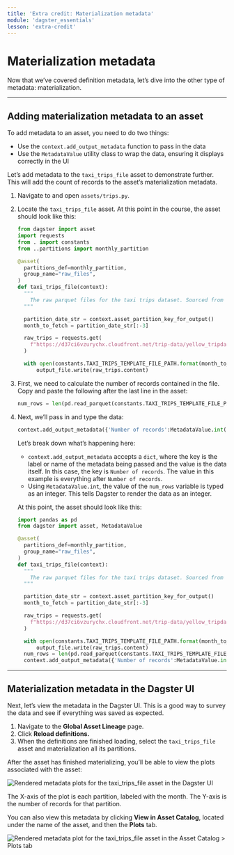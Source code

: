 ```yaml
---
title: 'Extra credit: Materialization metadata'
module: 'dagster_essentials'
lesson: 'extra-credit'
---
```


# Materialization metadata

Now that we’ve covered definition metadata, let’s dive into the other type of metadata: materialization.

---

## Adding materialization metadata to an asset

To add metadata to an asset, you need to do two things:

- Use the `context.add_output_metadata` function to pass in the data
- Use the `MetadataValue` utility class to wrap the data, ensuring it displays correctly in the UI

Let’s add metadata to the `taxi_trips_file` asset to demonstrate further. This will add the count of records to the asset’s materialization metadata.

1. Navigate to and open `assets/trips.py`.

2. Locate the `taxi_trips_file` asset. At this point in the course, the asset should look like this:

   ```python
   from dagster import asset
   import requests
   from . import constants
   from ..partitions import monthly_partition

   @asset(
     partitions_def=monthly_partition,
     group_name="raw_files",
   )
   def taxi_trips_file(context):
     """
       The raw parquet files for the taxi trips dataset. Sourced from the NYC Open Data portal.
     """

     partition_date_str = context.asset_partition_key_for_output()
     month_to_fetch = partition_date_str[:-3]

     raw_trips = requests.get(
       f"https://d37ci6vzurychx.cloudfront.net/trip-data/yellow_tripdata_{month_to_fetch}.parquet"
     )

     with open(constants.TAXI_TRIPS_TEMPLATE_FILE_PATH.format(month_to_fetch), "wb") as output_file:
         output_file.write(raw_trips.content)
   ```

3. First, we need to calculate the number of records contained in the file. Copy and paste the following after the last line in the asset:

   ```python
   num_rows = len(pd.read_parquet(constants.TAXI_TRIPS_TEMPLATE_FILE_PATH.format(month_to_fetch)))
   ```

4. Next, we’ll pass in and type the data:

   ```python
   context.add_output_metadata({'Number of records':MetadataValue.int(num_rows)})
   ```

   Let’s break down what’s happening here:

   - `context.add_output_metadata` accepts a `dict`, where the key is the label or name of the metadata being passed and the value is the data itself. In this case, the key is `Number of records`. The value in this example is everything after `Number of records`.
   - Using `MetadataValue.int`, the value of the `num_rows` variable is typed as an integer. This tells Dagster to render the data as an integer.

   At this point, the asset should look like this:

   ```python
   import pandas as pd
   from dagster import asset, MetadataValue

   @asset(
     partitions_def=monthly_partition,
     group_name="raw_files",
   )
   def taxi_trips_file(context):
     """
       The raw parquet files for the taxi trips dataset. Sourced from the NYC Open Data portal.
     """

     partition_date_str = context.asset_partition_key_for_output()
     month_to_fetch = partition_date_str[:-3]

     raw_trips = requests.get(
       f"https://d37ci6vzurychx.cloudfront.net/trip-data/yellow_tripdata_{month_to_fetch}.parquet"
     )

     with open(constants.TAXI_TRIPS_TEMPLATE_FILE_PATH.format(month_to_fetch), "wb") as output_file:
         output_file.write(raw_trips.content)
     num_rows = len(pd.read_parquet(constants.TAXI_TRIPS_TEMPLATE_FILE_PATH.format(month_to_fetch)))
     context.add_output_metadata({'Number of records':MetadataValue.int(num_rows)})
   ```

---

## Materialization metadata in the Dagster UI

Next, let’s view the metadata in the Dagster UI. This is a good way to survey the data and see if everything was saved as expected.

1. Navigate to the **Global Asset Lineage** page.
2. Click **Reload definitions.**
3. When the definitions are finished loading, select the `taxi_trips_file` asset and materialization all its partitions.

After the asset has finished materializing, you’ll be able to view the plots associated with the asset:

![Rendered metadata plots for the taxi_trips_file asset in the Dagster UI](/images/dagster-essentials/extra-credit/ui-rendered-metadata-plots.png)

The X-axis of the plot is each partition, labeled with the month. The Y-axis is the number of records for that partition.

You can also view this metadata by clicking **View in Asset Catalog**, located under the name of the asset, and then the **Plots** tab.

![Rendered metadata plot for the taxi_trips_file asset in the Asset Catalog > Plots tab](/images/dagster-essentials/extra-credit/ui-plots-tab.png)
